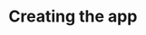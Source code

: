 # Creating the app 


[Git branch]:(https://github.com/codiku/react-native-todolist/tree/001-FR-starter)